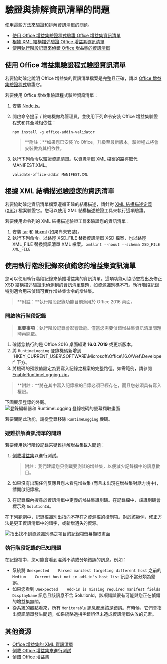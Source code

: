 # <a name="validate-and-troubleshoot-issues-with-your-manifest"></a>驗證與排解資訊清單的問題

使用這些方法來驗證和排解資訊清單的問題。 

- [使用 Office 增益集驗證程式驗證 Office 增益集資訊清單](validate-the-office-add-ins-manifest-against-validator)    
- [根據 XML 結構描述驗證 Office 增益集資訊清單](validate-the-office-add-ins-manifest-against-the-xml-schema)
- [使用執行階段記錄來偵錯 Office 增益集的資訊清單](use-runtime-logging-to-debug-the-manifest-for-your-office-add-in)

## <a name="validate-your-manifest-with-the-office-add-in-validator"></a>使用 Office 增益集驗證程式驗證資訊清單
若要協助確定說明 Office 增益集的資訊清單檔案是完整且正確，請以 [Office 增益集驗證程式](https://github.com/OfficeDev/office-addin-validator)驗證它。

若要使用 Office 增益集驗證程式驗證資訊清單：

1. 安裝 [Node.js](https://nodejs.org/download/)。 
2. 開啟命令提示 / 終端機做為管理員，並使用下列命令安裝 Office 增益集驗證程式和其全域相依性︰

    ```
    npm install -g office-addin-validator
    ```
    
    > **附註：**如果您已安裝 Yo Office，升級至最新版本，驗證程式將會安裝做為其相依性。

3. 執行下列命令以驗證資訊清單。以資訊清單 XML 檔案的路徑取代 MANIFEST.XML。

    ```
    validate-office-addin MANIFEST.XML
    ```


## <a name="validate-your-manifest-against-the-xml-schema"></a>根據 XML 結構描述驗證您的資訊清單

若要協助確定資訊清單檔案遵循正確的結構描述，請針對 [XML 結構描述定義 (XSD)](https://github.com/OfficeDev/office-js-docs/tree/master/docs/overview/schemas) 檔案驗證它。您可以使用 XML 結構描述驗證工具來執行這項驗證。 

若要使用命令列的 XML 結構描述驗證工具來驗證您的資訊清單︰

1.    安裝 [tar](https://www.gnu.org/software/tar/) 和 [libxml](http://xmlsoft.org/FAQ.html) (如果尚未安裝)。 
2.    執行下列命令。以路徑 XSD_FILE 替換資訊清單 XSD 檔案，也以路徑 XML_FILE 替換資訊清單 XML 檔案。
    ```
    xmllint --noout --schema XSD_FILE XML_FILE
    ```

## <a name="use-runtime-logging-to-debug-your-add-in-manifest"></a>使用執行階段記錄來偵錯您的增益集資訊清單

您可以使用執行階段記錄來偵錯增益集的資訊清單。這項功能可協助您找出及修正 XSD 結構描述驗證未偵測到的資訊清單問題，如資源識別碼不符。執行階段記錄特別適合用來偵錯可實作增益集命令的增益集。  

>**附註︰**執行階段記錄功能目前適用於 Office 2016 桌面。

### <a name="turn-on-runtime-logging"></a>開啟執行階段記錄

>**重要事項**：執行階段記錄會影響效能。僅當您需要偵錯增益集資訊清單問題時再開啟。

1. 確認您執行的是 Office 2016 桌面組建 **16.0.7019** 或更新版本。 
2. 將 `RuntimeLogging` 登錄機碼新增到 'HKEY_CURRENT_USER\SOFTWARE\Microsoft\Office\16.0\Wef\Developer\' 下方。 
3. 將機碼的預設值設定為要寫入記錄之檔案的完整路徑。如需範例，請參閱 [EnableRuntimeLogging.zip](RuntimeLogging/EnableRuntimeLogging.zip)。 

 > **附註︰**將在其中寫入記錄檔的目錄必須已經存在，而且您必須具有寫入權限。 
 
下圖展示登錄的外觀。![登錄編輯器和 RuntimeLogging 登錄機碼的螢幕擷取畫面](http://i.imgur.com/Sa9TyI6.png)

若要關閉此功能，請從登錄移除 `RuntimeLogging` 機碼。 

### <a name="troubleshoot-issues-with-your-manifest"></a>疑難排解資訊清單的問題

若要使用執行階段記錄來疑難排解增益集載入問題︰
 
1. [側載增益集](sideload-office-add-ins-for-testing.md)以進行測試。 

    >附註：我們建議您只側載要測試的增益集，以便減少記錄檔中的訊息數目。
2. 如果沒有出現任何反應且您未看見增益集 (而且未出現在增益集對話方塊中)，請開啟記錄檔。
3. 在記錄檔內搜尋於資訊清單中定義的增益集識別碼。在記錄檔中，該識別碼會標示為 `SolutionId`。 

在下列範例中，記錄檔識別出指向不存在之資源檔的控制項。對於該範例，修正方法是更正資訊清單中的錯字，或新增遺失的資源。

![指出找不到資源識別碼之項目的記錄檔螢幕擷取畫面](http://i.imgur.com/f8bouLA.png) 

### <a name="known-issues-with-runtime-logging"></a>執行階段記錄的已知問題

在記錄檔中，您可能會看到混淆不清或分類錯誤的訊息。例如：

- 系統將 `Unexpected    Parsed manifest targeting different host` 之前的 `Medium    Current host not in add-in's host list` 訊息不當分類為錯誤。
- 如果您看到 `Unexpected    Add-in is missing required manifest fields    DisplayName` 訊息且該訊息不含 SolutionId，該項錯誤很有可能與您正在偵錯的增益集無關。 
- 從系統的觀點看來，所有 `Monitorable` 訊息都應該是錯誤。有時候，它們會指出資訊清單發生問題，如系統略過拼字錯誤但未造成資訊清單失敗的元素。 

## <a name="additional-resources"></a>其他資源

- [Office 增益集的 XML 資訊清單](../overview/add-in-manifests.md)
- [側載 Office 增益集來進行測試](sideload-office-add-ins-for-testing.md)
- [偵錯 Office 增益集](debug-add-ins-using-f12-developer-tools-on-windows-10.md)


